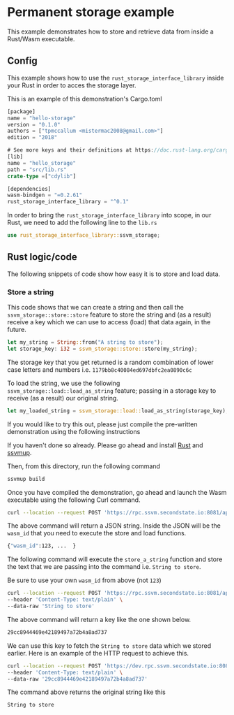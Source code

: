 # Permanent storage example

This example demonstrates how to store and retrieve data from inside a Rust/Wasm executable.

## Config
This example shows how to use the `rust_storage_interface_library` inside your Rust in order to acces the storage layer.

This is an example of this demonstration's Cargo.toml

```Rust
[package]
name = "hello-storage"
version = "0.1.0"
authors = ["tpmccallum <mistermac2008@gmail.com>"]
edition = "2018"

# See more keys and their definitions at https://doc.rust-lang.org/cargo/reference/manifest.html
[lib]
name = "hello_storage"
path = "src/lib.rs"
crate-type =["cdylib"]

[dependencies]
wasm-bindgen = "=0.2.61"
rust_storage_interface_library = "^0.1"
```
In order to bring the `rust_storage_interface_library` into scope, in our Rust, we need to add the following line to the `lib.rs`

```Rust
use rust_storage_interface_library::ssvm_storage;
```

## Rust logic/code
The following snippets of code show how easy it is to store and load data.

### Store a string
This code shows that we can create a string and then call the `ssvm_storage::store::store` feature to store the string and (as a result) receive a key which we can use to access (load) that data again, in the future.

```Rust
let my_string = String::from("A string to store");
let storage_key: i32 = ssvm_storage::store::store(my_string);
```

The storage key that you get returned is a random combination of lower case letters and numbers i.e. `1179bb8c40084ed697dbfc2ea0890c6c`

To load the string, we use the following `ssvm_storage::load::load_as_string` feature; passing in a storage key to receive (as a result) our original string.
```Rust
let my_loaded_string = ssvm_storage::load::load_as_string(storage_key);
```

If you would like to try this out, please just compile the pre-written demonstration using the following instructions

If you haven't done so already. Please go ahead and install [Rust](https://www.rust-lang.org/tools/install) and [ssvmup](https://www.secondstate.io/articles/ssvmup/).

Then, from this directory, run the following command

```bash
ssvmup build
```

Once you have compiled the demonstration, go ahead and launch the Wasm executable using the following Curl command.

```bash
curl --location --request POST 'https://rpc.ssvm.secondstate.io:8081/api/executables' --header 'Content-Type: application/octet-stream' --header 'SSVM-Description: storage' --data-binary '@pkg/hello_storage_bg.wasm'
```

The above command will return a JSON string. Inside the JSON will be the `wasm_id` that you need to execute the store and load functions.

```bash
{"wasm_id":123, ...  }
```

The following command will execute the `store_a_string` function and store the text that we are passing into the command i.e. `String to store`.

Be sure to use your own `wasm_id` from above (not `123`)

```bash
curl --location --request POST 'https://rpc.ssvm.secondstate.io:8081/api/run/123/store_a_string' \
--header 'Content-Type: text/plain' \
--data-raw 'String to store'
```

The above command will return a key like the one shown below.
```bash
29cc8944469e42189497a72b4a8ad737
```

We can use this key to fetch the `String to store` data which we stored earlier. Here is an example of the HTTP request to achieve this.

```bash
curl --location --request POST 'https://dev.rpc.ssvm.secondstate.io:8081/api/run/123/load_a_string' \
--header 'Content-Type: text/plain' \
--data-raw '29cc8944469e42189497a72b4a8ad737'
```

The command above returns the original string like this

```
String to store
```



